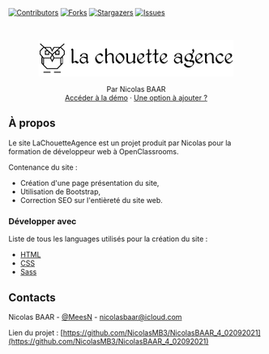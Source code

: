 [![Contributors][contributors-shield]][contributors-url]
[![Forks][forks-shield]][forks-url]
[![Stargazers][stars-shield]][stars-url]
[![Issues][issues-shield]][issues-url]

<br />

<p align="center">
  <a href="https://nicolasmb3.github.io/NicolasBAAR_4_02092021/">
    <img src="nicolasbaar_4_new/img/la-chouette-agence.png" alt="Logo">
  </a>

  <p align="center">
    Par Nicolas BAAR
    <br />
    <a href="https://nicolasmb3.github.io/NicolasBAAR_4_02092021/">Accéder à la démo</a>
    ·
    <a href="https://github.com/NicolasMB3/NicolasBAAR_4_02092021/issues">Une option à ajouter ?</a>
  </p>
</p>

## À propos

Le site LaChouetteAgence est un projet produit par Nicolas pour la formation de développeur web à OpenClassrooms.

Contenance du site :
* Création d'une page présentation du site,
* Utilisation de Bootstrap,
* Correction SEO sur l'entièreté du site web.

### Développer avec 
Liste de tous les languages utilisés pour la création du site :
* [HTML](https://developer.mozilla.org/fr/docs/Web/HTML)
* [CSS](https://developer.mozilla.org/fr/docs/Web/css)
* [Sass](https://sass-lang.com/)

## Contacts

Nicolas BAAR - [@MeesN](https://nicolasbaar.fr/) - nicolasbaar@icloud.com

Lien du projet : [https://github.com/NicolasMB3/NicolasBAAR_4_02092021](https://github.com/NicolasMB3/NicolasBAAR_4_02092021)

[contributors-shield]: https://img.shields.io/github/contributors/NicolasMB3/NicolasBAAR_4_02092021.svg?style=flat-square
[contributors-url]: https://github.com/NicolasMB3/NicolasBAAR_4_02092021/graphs/contributors
[forks-shield]: https://img.shields.io/github/forks/NicolasMB3/NicolasBAAR_4_02092021.svg?style=flat-square
[forks-url]: https://github.com/NicolasMB3/NicolasBAAR_4_02092021/pulse
[stars-shield]: https://img.shields.io/github/stars/NicolasMB3/NicolasBAAR_4_02092021.svg?style=flat-square
[stars-url]: https://github.com/NicolasMB3/NicolasBAAR_4_02092021/stargazers
[issues-shield]: https://img.shields.io/github/issues/NicolasMB3/NicolasBAAR_4_02092021.svg?style=flat-square
[issues-url]: https://github.com/NicolasMB3/NicolasBAAR_4_02092021/issues
